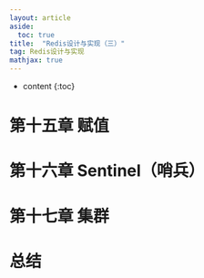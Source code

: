```yaml
---
layout: article
aside:
  toc: true
title:  "Redis设计与实现（三）"
tag: Redis设计与实现
mathjax: true
---
```

* content
{:toc}

# 第十五章 赋值

# 第十六章 Sentinel（哨兵）

# 第十七章 集群

# 总结